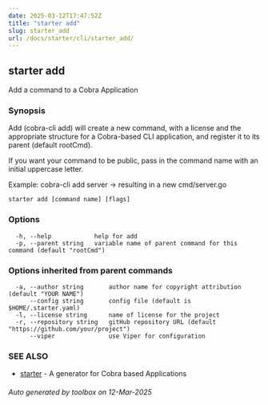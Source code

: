 ```yaml
---
date: 2025-03-12T17:47:52Z
title: "starter add"
slug: starter_add
url: /docs/starter/cli/starter_add/
---
```

## starter add

Add a command to a Cobra Application

### Synopsis

Add (cobra-cli add) will create a new command, with a license and
the appropriate structure for a Cobra-based CLI application,
and register it to its parent (default rootCmd).

If you want your command to be public, pass in the command name
with an initial uppercase letter.

Example: cobra-cli add server -> resulting in a new cmd/server.go

```
starter add [command name] [flags]
```

### Options

```
  -h, --help            help for add
  -p, --parent string   variable name of parent command for this command (default "rootCmd")
```

### Options inherited from parent commands

```
  -a, --author string       author name for copyright attribution (default "YOUR NAME")
      --config string       config file (default is $HOME/.starter.yaml)
  -l, --license string      name of license for the project
  -r, --repository string   gitHub repository URL (default "https://github.com/your/project")
      --viper               use Viper for configuration
```

### SEE ALSO

* [starter](/docs/starter/cli/starter/)	 - A generator for Cobra based Applications

###### Auto generated by toolbox on 12-Mar-2025
